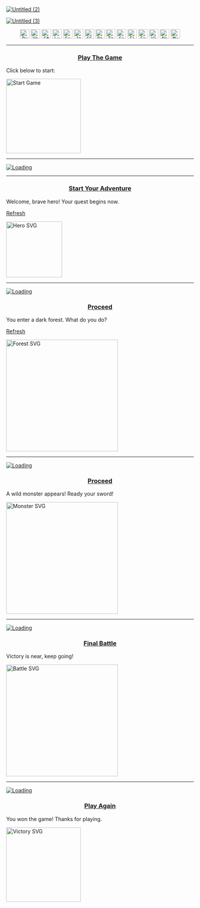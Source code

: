 <a href="#976215130">
  <img src="https://github.com/user-attachments/assets/476cec97-2b58-4438-a9cc-a88bac13e5bf" alt="Untitled (2)">
</a>


<a href="#976215130">![Untitled (3)](https://github.com/user-attachments/assets/f24ecbb8-9de6-4364-ac76-d5fbc5564c99)</a>

<div align="center">
  <a href="#976215130"><code><img width="25" src="https://raw.githubusercontent.com/marwin1991/profile-technology-icons/refs/heads/main/icons/python.png" alt="Python" title="Python"/></code></a>
  <a href="#976215130"><code><img width="25" src="https://raw.githubusercontent.com/marwin1991/profile-technology-icons/refs/heads/main/icons/unity.png" alt="Unity" title="Unity"/></code></a>
  <a href="#976215130"><code><img width="25" src="https://raw.githubusercontent.com/marwin1991/profile-technology-icons/refs/heads/main/icons/c%23.png" alt="C#976215130" title="C#976215130"/></code></a>
  <a href="#976215130"><code><img width="25" src="https://raw.githubusercontent.com/marwin1991/profile-technology-icons/refs/heads/main/icons/lua.png" alt="Lua" title="Lua"/></code></a>
  <a href="#976215130"><code><img width="25" src="https://raw.githubusercontent.com/marwin1991/profile-technology-icons/refs/heads/main/icons/svelte.png" alt="Svelte" title="Svelte"/></code></a>
  <a href="#976215130"><code><img width="25" src="https://raw.githubusercontent.com/marwin1991/profile-technology-icons/refs/heads/main/icons/javascript.png" alt="JavaScript" title="JavaScript"/></code></a>
  <a href="#976215130"><code><img width="25" src="https://raw.githubusercontent.com/marwin1991/profile-technology-icons/refs/heads/main/icons/gcp.png" alt="GCP" title="GCP"/></code></a>
  <a href="#976215130"><code><img width="25" src="https://raw.githubusercontent.com/marwin1991/profile-technology-icons/refs/heads/main/icons/react.png" alt="React" title="React"/></code></a>
  <a href="#976215130"><code><img width="25" src="https://raw.githubusercontent.com/marwin1991/profile-technology-icons/refs/heads/main/icons/tailwind_css.png" alt="Tailwind CSS" title="Tailwind CSS"/></code></a>
  <a href="#976215130"><code><img width="25" src="https://raw.githubusercontent.com/marwin1991/profile-technology-icons/refs/heads/main/icons/supabase.png" alt="Supabase" title="Supabase"/></code></a>
  <a href="#976215130"><code><img width="25" src="https://raw.githubusercontent.com/marwin1991/profile-technology-icons/refs/heads/main/icons/firebase.png" alt="Firebase" title="Firebase"/></code></a>
  <a href="#976215130"><code><img width="25" src="https://raw.githubusercontent.com/marwin1991/profile-technology-icons/refs/heads/main/icons/express.png" alt="Express" title="Express"/></code></a>
  <a href="#976215130"><code><img width="25" src="https://raw.githubusercontent.com/marwin1991/profile-technology-icons/refs/heads/main/icons/vite.png" alt="Vite" title="Vite"/></code></a>
  <a href="#976215130"><code><img width="25" src="https://raw.githubusercontent.com/marwin1991/profile-technology-icons/refs/heads/main/icons/node_js.png" alt="Node.js" title="Node.js"/></code></a>
  <a href="#976215130"><code><img width="25" src="https://raw.githubusercontent.com/marwin1991/profile-technology-icons/refs/heads/main/icons/mysql.png" alt="MySQL" title="MySQL"/></code></a>
</div>

<hr>

<h3 align="center"><a href="#start">Play The Game</a></h3>

Click below to start:

<a href="#start"><img src="https://github.com/user-attachments/assets/9f0705a6-7957-4451-8fb3-fca187e4be4b" alt="Start Game" width="200"/></a>

---

<!-- Animation separator (reused) -->
<a id="bruh" href="#bruh">![Loading](https://github.com/user-attachments/assets/0921f8bf-086a-48a7-a2be-7fe00b0c924e)</a>

---

<h3 id="start" align="center"><a href="#step1">Start Your Adventure</a></h3>

<p>Welcome, brave hero! Your quest begins now.</p>
<a id="refresh1" href="https://github.com/hamgarian?reload=1#refresh2">Refresh</a>

<a href="#step1"><img width="150" src="https://github.com/user-attachments/assets/0921f8bf-086a-48a7-a2be-7fe00b0c924e" alt="Hero SVG" /></a>

---

<a id="bruh" href="#bruh">![Loading](https://github.com/user-attachments/assets/0921f8bf-086a-48a7-a2be-7fe00b0c924e)</a>

<h3 id="step1" align="center"><a href="#step2">Proceed</a></h3>

<p>You enter a dark forest. What do you do?</p>
<a id="refresh2" href="https://github.com/hamgarian?reload=1#refresh1">Refresh</a>

<a href="#step2"><img width="300" src="https://github.com/user-attachments/assets/f24ecbb8-9de6-4364-ac76-d5fbc5564c99" alt="Forest SVG" /></a>

---

<a id="bruh" href="#bruh">![Loading](https://github.com/user-attachments/assets/0921f8bf-086a-48a7-a2be-7fe00b0c924e)</a>

<h3 id="step2" align="center"><a href="#step3">Proceed</a></h3>

<p>A wild monster appears! Ready your sword!</p>

<a href="#step3"><img width="300" src="https://github.com/user-attachments/assets/bd9c19a0-2944-4177-8d64-1d008b7b9f77" alt="Monster SVG" /></a>

---

<a id="bruh" href="#bruh">![Loading](https://github.com/user-attachments/assets/0921f8bf-086a-48a7-a2be-7fe00b0c924e)</a>

<h3 id="step3" align="center"><a href="#final">Final Battle</a></h3>

<p>Victory is near, keep going!</p>

<a href="#final"><img width="300" src="https://github.com/user-attachments/assets/6ae7e9d2-2a33-4a9a-8b9f-360cf483eb18" alt="Battle SVG" /></a>

---

<a id="bruh" href="#bruh">![Loading](https://github.com/user-attachments/assets/0921f8bf-086a-48a7-a2be-7fe00b0c924e)</a>

<h3 id="final" align="center"><a href="#start">Play Again</a></h3>

<p>You won the game! Thanks for playing.</p>

<a href="#start"><img width="200" src="https://github.com/user-attachments/assets/9f0705a6-7957-4451-8fb3-fca187e4be4b" alt="Victory SVG" /></a>
